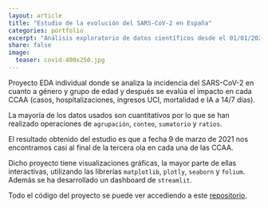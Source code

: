 ```yaml
---
layout: article
title: "Estudio de la evolución del SARS-CoV-2 en España"
categories: portfolio
excerpt: "Análisis exploratorio de datos científicos desde el 01/01/2020 hasta el 09/03/2021 obtenidos del Instituto Carlos III"
share: false
image:
  teaser: covid-400x250.jpg
---
```


Proyecto EDA individual donde se analiza la incidencia del SARS-CoV-2 en cuanto a género y grupo de edad y después se evalúa el impacto en cada CCAA (casos, hospitalizaciones, ingresos UCI, mortalidad e IA a 14/7 días). 

La mayoría de los datos usados son cuantitativos por lo que se han realizado operaciones de `agrupación`, `conteo`, `sumatorio` y `ratios`.

El resultado obtenido del estudio es que a fecha 9 de marzo de 2021 nos encontramos casi al final de la tercera ola en cada una de las CCAA.

Dicho proyecto tiene visualizaciones gráficas, la mayor parte de ellas interactivas, utilizando las librerías `matplotlib`, `plotly`, `seaborn` y `folium`. Además se ha desarrollado un dashboard de `streamlit`.

Todo el código del proyecto se puede ver accediendo a este [repositorio](https://github.com/sonimik13/EDA_COVID).
